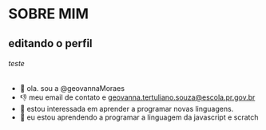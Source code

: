  # SOBRE MIM

 ## editando o perfil   
  
 ###### teste  
   
-   👋 ola. sou a @geovannaMoraes
-   :-1: meu email de contato e geovanna.tertuliano.souza@escola.pr.gov.br
- 👀 estou interessada em aprender a programar novas linguagens.
- 🌱 eu estou aprendendo a programar a linguagem da javascript e scratch


<!---
geovannaMoraes/geovannaMoraes is a ✨ special ✨ repository because its `README.md` (this file) appears on your GitHub profile.
You can click the Preview link to take a look at your changes.
--->
